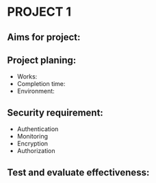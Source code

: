 # PROJECT 1
## Aims for project:

## Project planing:
* Works:
* Completion time:
* Environment:

## Security requirement:
* Authentication
* Monitoring
* Encryption
* Authorization

## Test and evaluate effectiveness:

